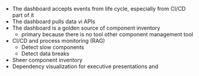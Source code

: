 
- The dashboard accepts events from life cycle, especially from CI/CD part of it
- The dashboard pulls data vi APIs
- The dashboard is a golden source of component inventory
	- primary because there is no tool other component management tool
- CI/CD and process monitoring (RAG)
	- Detect slow components
	- Detect data breaks
- Sheer component inventory
- Dependency visualization for executive presentations and 
<!--stackedit_data:
eyJoaXN0b3J5IjpbLTE5MTY1OTY3OThdfQ==
-->